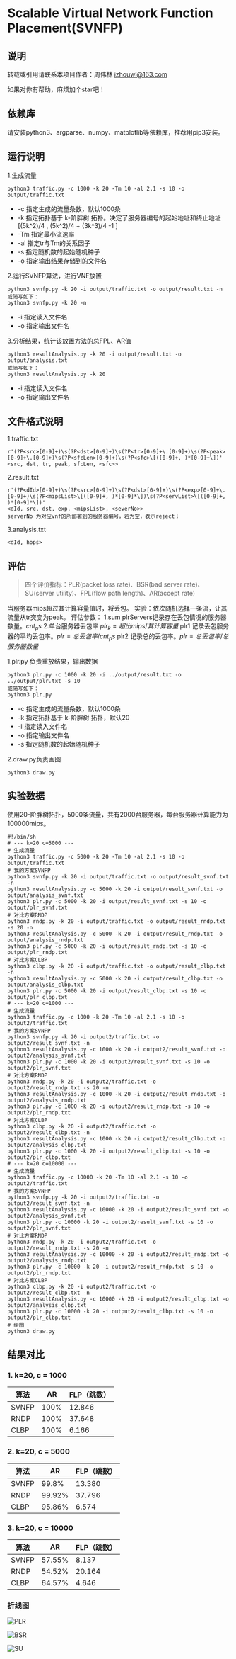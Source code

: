 # Scalable Virtual Network Function Placement(SVNFP)

## 说明

转载或引用请联系本项目作者：周伟林 izhouwl@163.com

如果对你有帮助，麻烦加个star吧！

## 依赖库

请安装python3、argparse、numpy、matplotlib等依赖库，推荐用pip3安装。

## 运行说明

1.生成流量

```console
python3 traffic.py -c 1000 -k 20 -Tm 10 -al 2.1 -s 10 -o output/traffic.txt
```

+ -c 指定生成的流量条数，默认1000条
+ -k 指定拓扑基于 k-阶胖树 拓扑。决定了服务器编号的起始地址和终止地址 [(5k^2)/4 , (5k^2)/4 + (3k^3)/4 -1 ]
+ -Tm 指定最小流速率
+ -al 指定tr与Tm的关系因子
+ -s 指定随机数的起始随机种子
+ -o 指定输出结果存储到的文件名

2.运行SVNFP算法，进行VNF放置

```console
python3 svnfp.py -k 20 -i output/traffic.txt -o output/result.txt -n
或简写如下：
python3 svnfp.py -k 20 -n
```

+ -i 指定读入文件名
+ -o 指定输出文件名

3.分析结果，统计该放置方法的总FPL、AR值

```console
python3 resultAnalysis.py -k 20 -i output/result.txt -o output/analysis.txt
或简写如下：
python3 resultAnalysis.py -k 20
```

+ -i 指定读入文件名
+ -o 指定输出文件名

## 文件格式说明

1.traffic.txt

```console
r'(?P<src>[0-9]+)\s(?P<dst>[0-9]+)\s(?P<tr>[0-9]+\.[0-9]+)\s(?P<peak>[0-9]+\.[0-9]+)\s(?P<sfcLen>[0-9]+)\s(?P<sfc>\[([0-9]+, )*[0-9]+\])'
<src, dst, tr, peak, sfcLen, <sfc>>
```

2.result.txt

```console
r'(?P<dId>[0-9]+)\s(?P<src>[0-9]+)\s(?P<dst>[0-9]+)\s(?P<exp>[0-9]+\.[0-9]+)\s(?P<mipsList>\[([0-9]+, )*[0-9]*\])\s(?P<servList>\[([0-9]+, )*[0-9]*\])'
<dId, src, dst, exp, <mipsList>, <severNo>>
serverNo 为对应vnf的所部署到的服务器编号，若为空，表示reject；
```

3.analysis.txt

```console
<dId, hops>
```

## 评估

> 四个评价指标：PLR(packet loss rate)、BSR(bad server rate)、SU(server utility)、FPL(flow path length)、AR(accept rate)

当服务器mips超过其计算容量值时，将丢包。
实验：依次随机选择一条流，让其流量从tr突变为peak。
评估参数：
1.sum plrServers记录存在丢包情况的服务器数量。$cnt_ps$
2.单台服务器丢包率 $plr_k = 超出mips/其计算容量$
plr1 记录丢包服务器的平均丢包率。$plr = 总丢包率/cnt_ps$
plr2 记录总的丢包率。$plr = 总丢包率/总服务器数量$

1.plr.py 负责重放结果，输出数据

```console
python3 plr.py -c 1000 -k 20 -i ../output/result.txt -o ../output/plr.txt -s 10
或简写如下：
python3 plr.py
```

+ -c 指定生成的流量条数，默认1000条
+ -k 指定拓扑基于 k-阶胖树 拓扑，默认20
+ -i 指定读入文件名
+ -o 指定输出文件名
+ -s 指定随机数的起始随机种子

2.draw.py负责画图

```console
python3 draw.py
```

## 实验数据

使用20-阶胖树拓扑，5000条流量，共有2000台服务器，每台服务器计算能力为100000mips。

```shell
#!/bin/sh
# --- k=20 c=5000 ---
# 生成流量
python3 traffic.py -c 5000 -k 20 -Tm 10 -al 2.1 -s 10 -o output/traffic.txt
# 我的方案SVNFP
python3 svnfp.py -k 20 -i output/traffic.txt -o output/result_svnf.txt -n
python3 resultAnalysis.py -c 5000 -k 20 -i output/result_svnf.txt -o output/analysis_svnf.txt
python3 plr.py -c 5000 -k 20 -i output/result_svnf.txt -s 10 -o output/plr_svnf.txt
# 对比方案RNDP
python3 rndp.py -k 20 -i output/traffic.txt -o output/result_rndp.txt -s 20 -n
python3 resultAnalysis.py -c 5000 -k 20 -i output/result_rndp.txt -o output/analysis_rndp.txt
python3 plr.py -c 5000 -k 20 -i output/result_rndp.txt -s 10 -o output/plr_rndp.txt
# 对比方案CLBP
python3 clbp.py -k 20 -i output/traffic.txt -o output/result_clbp.txt -n
python3 resultAnalysis.py -c 5000 -k 20 -i output/result_clbp.txt -o output/analysis_clbp.txt
python3 plr.py -c 5000 -k 20 -i output/result_clbp.txt -s 10 -o output/plr_clbp.txt
# --- k=20 c=1000 ---
# 生成流量
python3 traffic.py -c 1000 -k 20 -Tm 10 -al 2.1 -s 10 -o output2/traffic.txt
# 我的方案SVNFP
python3 svnfp.py -k 20 -i output2/traffic.txt -o output2/result_svnf.txt -n
python3 resultAnalysis.py -c 1000 -k 20 -i output2/result_svnf.txt -o output2/analysis_svnf.txt
python3 plr.py -c 1000 -k 20 -i output2/result_svnf.txt -s 10 -o output2/plr_svnf.txt
# 对比方案RNDP
python3 rndp.py -k 20 -i output2/traffic.txt -o output2/result_rndp.txt -s 20 -n
python3 resultAnalysis.py -c 1000 -k 20 -i output2/result_rndp.txt -o output2/analysis_rndp.txt
python3 plr.py -c 1000 -k 20 -i output2/result_rndp.txt -s 10 -o output2/plr_rndp.txt
# 对比方案CLBP
python3 clbp.py -k 20 -i output2/traffic.txt -o output2/result_clbp.txt -n
python3 resultAnalysis.py -c 1000 -k 20 -i output2/result_clbp.txt -o output2/analysis_clbp.txt
python3 plr.py -c 1000 -k 20 -i output2/result_clbp.txt -s 10 -o output2/plr_clbp.txt
# --- k=20 c=10000 ---
# 生成流量
python3 traffic.py -c 10000 -k 20 -Tm 10 -al 2.1 -s 10 -o output2/traffic.txt
# 我的方案SVNFP
python3 svnfp.py -k 20 -i output2/traffic.txt -o output2/result_svnf.txt -n
python3 resultAnalysis.py -c 10000 -k 20 -i output2/result_svnf.txt -o output2/analysis_svnf.txt
python3 plr.py -c 10000 -k 20 -i output2/result_svnf.txt -s 10 -o output2/plr_svnf.txt
# 对比方案RNDP
python3 rndp.py -k 20 -i output2/traffic.txt -o output2/result_rndp.txt -s 20 -n
python3 resultAnalysis.py -c 10000 -k 20 -i output2/result_rndp.txt -o output2/analysis_rndp.txt
python3 plr.py -c 10000 -k 20 -i output2/result_rndp.txt -s 10 -o output2/plr_rndp.txt
# 对比方案CLBP
python3 clbp.py -k 20 -i output2/traffic.txt -o output2/result_clbp.txt -n
python3 resultAnalysis.py -c 10000 -k 20 -i output2/result_clbp.txt -o output2/analysis_clbp.txt
python3 plr.py -c 10000 -k 20 -i output2/result_clbp.txt -s 10 -o output2/plr_clbp.txt
# 绘图
python3 draw.py
```

## 结果对比

### 1. k=20, c = 1000

| 算法 | AR | FLP（跳数） |
| --- | --- | --- |
| SVNFP | 100% | 12.846 |
| RNDP | 100% | 37.648 |
| CLBP | 100% | 6.166 |

### 2. k=20, c = 5000

| 算法 | AR | FLP（跳数） |
| --- | --- | --- |
| SVNFP | 99.8% | 13.380 |
| RNDP | 99.92% | 37.796 |
| CLBP | 95.86% | 6.574 |

### 3. k=20, c = 10000

| 算法 | AR | FLP（跳数） |
| --- | --- | --- |
| SVNFP | 57.55% | 8.137 |
| RNDP | 54.52% | 20.164 |
| CLBP | 64.57% | 4.646 |

### 折线图

![PLR](/results/PLR.png)

![BSR](/results/BSR.png)

![SU](/results/SU.png)
